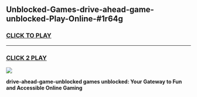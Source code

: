 
## Unblocked-Games-drive-ahead-game-unblocked-Play-Online-#1r64g
<h3>
<a href="https://premium.freeplayer.one?title=drive-ahead-game-unblocked&ref=27F">CLICK TO PLAY</a></h3>
<hr>

<h3>
<a href="https://premium.freeplayer.one?title=drive-ahead-game-unblocked&ref=27F">CLICK 2 PLAY</a>
  
</h3>

<a href="https://premium.freeplayer.one?title=drive-ahead-game-unblocked&ref=27F"><img src="https://clearcache.store/games.png"></a>


**drive-ahead-game-unblocked games unblocked: Your Gateway to Fun and Accessible Online Gaming**
